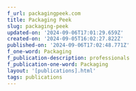 ```yaml
---
f_url: packagingpeek.com
title: Packaging Peek
slug: packaging-peek
updated-on: '2024-09-06T17:01:29.659Z'
created-on: '2024-09-05T16:02:27.822Z'
published-on: '2024-09-06T17:02:48.771Z'
f_one-word: Packaging
f_publication-description: professionals
f_publication-one-word: Packaging
layout: '[publications].html'
tags: publications
---
```



